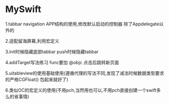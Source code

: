 # MySwift

1.tabbar  navigation APP结构的使用,修改默认启动的控制器 除了Appdelegate以外的

2.适配留海屏幕,利用宏定义

3.init时候隐藏底部tabbar push时候隐藏tabbar

4.addTarget写法练习 func要加 @objc 点击后跳转新页面

5.uitableview的使用基础使用(遵循代理的写法不同,发现了减法时候数据类型要求的严格CGFloat() 包起来就好了)

6.类似OC的宏定义的使用(不用pch,当然用也可以,不用pch直接创建一个swift多么的省事情)